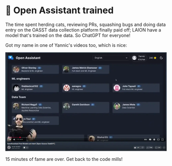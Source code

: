 # 🤖 Open Assistant trained

The time spent herding cats, reviewing PRs, squashing bugs and doing data entry
on the OASST data collection platform finally paid off; LAION have a model
that's trained on the data. So ChatGPT for everyone!

Got my name in one of Yannic's videos too, which is nice:

[![video](screen.webp)](https://www.youtube.com/watch?v=Hi6cbeBY2oQ)

15 minutes of fame are over. Get back to the code mills!
